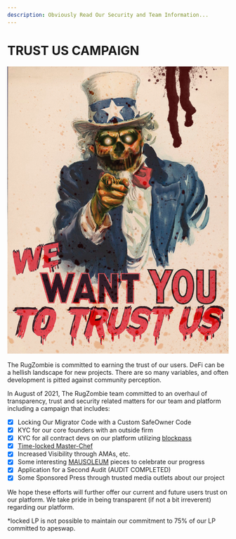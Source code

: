 ```yaml
---
description: Obviously Read Our Security and Team Information...
---
```


# TRUST US CAMPAIGN

![](../../.gitbook/assets/wewanttrust.jpg)

The RugZombie is committed to earning the trust of our users. DeFi can be a hellish landscape for new projects. There are so many variables, and often development is pitted against community perception. 

In August of 2021, The RugZombie team committed to an overhaul of transparency, trust and security related matters for our team and platform including a campaign that includes: 

* [x] Locking Our Migrator Code with a Custom SafeOwner Code
* [x] KYC for our core founders with an outside firm
* [x] KYC for all contract devs on our platform utilizing [blockpass](https://blockpass.org/)
* [x] [Time-locked Master-Chef](./)
* [x] Increased Visibility through AMAs, etc.
* [x] Some interesting [MAUSOLEUM](../../basic-information/main-features/mausoleum.md) pieces to celebrate our progress
* [x] Application for a Second Audit \(AUDIT COMPLETED\)
* [x] Some Sponsored Press through trusted media outlets about our project

We hope these efforts will further offer our current and future users trust on our platform. We take pride in being transparent \(if not a bit irreverent\) regarding our platform.

 \*locked LP is not possible to maintain our commitment to 75% of our LP committed to apeswap. 

